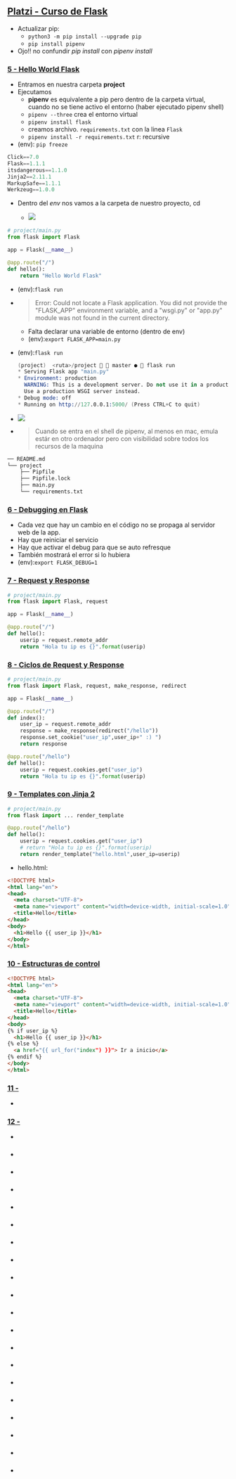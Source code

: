 ## [Platzi - Curso de Flask ](https://platzi.com/clases/flask/)

- Actualizar pip:
  - `python3 -m pip install --upgrade pip` 
  - `pip install pipenv`
- Ojo!! no confundir *pip install* con *pipenv install*

### [5 - Hello World Flask](https://platzi.com/clases/1540-flask/18443-hello-world-flask/)
- Entramos en nuestra carpeta **project**
- Ejecutamos 
  - **pipenv** es equivalente a pip pero dentro de la carpeta virtual, cuando no se tiene activo el entorno (haber ejecutado pipenv shell)
  - `pipenv --three` crea el entorno virtual
  - `pipenv install flask` 
  - creamos archivo. `requirements.txt` con la linea `Flask`
  - `pipenv install -r requirements.txt` r: recursive
- (env): `pip freeze`
```py
Click==7.0
Flask==1.1.1
itsdangerous==1.1.0
Jinja2==2.11.1
MarkupSafe==1.1.1
Werkzeug==1.0.0
```
- Dentro del *env* nos vamos a la carpeta de nuestro proyecto, cd <carpeta-project>
  - ![](https://trello-attachments.s3.amazonaws.com/5e47170d1f80943559dbb587/630x62/5ef40a10608154f818e43e5e202ecab3/image.png)
```py
# project/main.py
from flask import Flask

app = Flask(__name__)

@app.route("/")
def hello():
    return "Hello World Flask"
```
- (env):`flask run`
- > Error: Could not locate a Flask application. You did not provide the "FLASK_APP" environment variable, and a "wsgi.py" or "app.py" module was not found in the current directory.
  - Falta declarar una variable de entorno (dentro de env)
  - (env):`export FLASK_APP=main.py`
- (env):`flask run`
  ```s
  (project)  <ruta>/project   master ●  flask run
  * Serving Flask app "main.py"
  * Environment: production
    WARNING: This is a development server. Do not use it in a production deployment.
    Use a production WSGI server instead.
  * Debug mode: off
  * Running on http://127.0.0.1:5000/ (Press CTRL+C to quit)
  ```
- ![](https://trello-attachments.s3.amazonaws.com/5e47170d1f80943559dbb587/630x91/dad81f743939f0d21449746f9ad4d744/image.png)

- > Cuando se entra en el shell de pipenv, al menos en mac, emula estár en otro ordenador pero con visibilidad sobre todos los recursos de la maquina
```s
── README.md
└── project
    ├── Pipfile
    ├── Pipfile.lock
    ├── main.py
    └── requirements.txt
```
### [6 - Debugging en Flask](https://platzi.com/clases/1540-flask/18444-debugging-en-flask/)
- Cada vez que hay un cambio en el código no se propaga al servidor web de la app.
- Hay que reiniciar el servicio
- Hay que activar el debug para que se auto refresque
- También mostrará el error si lo hubiera
- (env):`export FLASK_DEBUG=1`

### [7 - Request y Response](https://platzi.com/clases/1540-flask/18445-request-y-response/)
```py
# project/main.py
from flask import Flask, request

app = Flask(__name__)

@app.route("/")
def hello():
    userip = request.remote_addr
    return "Hola tu ip es {}".format(userip)
```
### [8 - Ciclos de Request y Response](https://platzi.com/clases/1540-flask/18446-ciclos-de-request-y-response/)
```py
# project/main.py
from flask import Flask, request, make_response, redirect

app = Flask(__name__)

@app.route("/")
def index():
    user_ip = request.remote_addr
    response = make_response(redirect("/hello"))
    response.set_cookie("user_ip",user_ip+" :) ")
    return response

@app.route("/hello")
def hello():
    userip = request.cookies.get("user_ip")
    return "Hola tu ip es {}".format(userip)
```
### [9 - Templates con Jinja 2](https://platzi.com/clases/1540-flask/18447-templates-con-jinja-2/)
```py
# project/main.py
from flask import ... render_template

@app.route("/hello")
def hello():
    userip = request.cookies.get("user_ip")
    # return "Hola tu ip es {}".format(userip)
    return render_template("hello.html",user_ip=userip)
```
- hello.html:
```html
<!DOCTYPE html>
<html lang="en">
<head>
  <meta charset="UTF-8">
  <meta name="viewport" content="width=device-width, initial-scale=1.0">
  <title>Hello</title>
</head>
<body>
  <h1>Hello {{ user_ip }}</h1>
</body>
</html>
```
### [10 - Estructuras de control](https://platzi.com/clases/1540-flask/18448-estructuras-de-control/)
```html
<!DOCTYPE html>
<html lang="en">
<head>
  <meta charset="UTF-8">
  <meta name="viewport" content="width=device-width, initial-scale=1.0">
  <title>Hello</title>
</head>
<body>
{% if user_ip %}
  <h1>Hello {{ user_ip }}</h1>
{% else %}
  <a href="{{ url_for("index") }}"> Ir a inicio</a>
{% endif %}
</body>
</html>
```

### [11 - ]()
- 
### [12 - ]()
- 
### []()
- 
### []()
- 
### []()
- 
### []()
- 
### []()
- 
### []()
- 
### []()
- 
### []()
- 
### []()
- 
### []()
- 
### []()
- 
### []()
- 
### []()
- 
### []()
- 
### []()
- 
### []()
- 
### []()
- 
### []()
- 
### []()
- 




